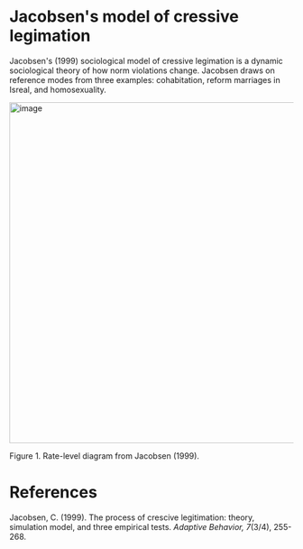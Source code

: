 # Jacobsen's model of cressive legimation

Jacobsen's (1999) sociological model of cressive legimation is a dynamic sociological theory of how norm violations change. Jacobsen draws on reference modes from three examples: cohabitation, reform marriages in Isreal, and homosexuality. 

<img width="604" alt="image" src="https://github.com/user-attachments/assets/35d74f1b-1f7f-4b7b-be43-dcad8df1f072">

Figure 1. Rate-level diagram from Jacobsen (1999). 

# References
Jacobsen, C. (1999). The process of crescive legitimation: theory, simulation model, and three empirical tests. *Adaptive Behavior, 7*(3/4), 255-268. 

